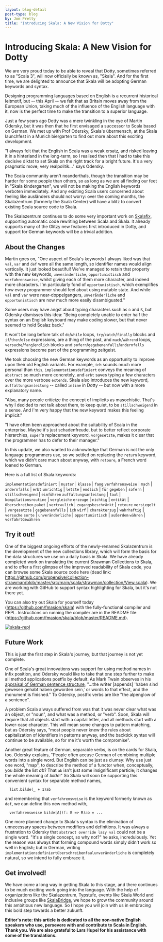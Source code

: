 ```yaml
---
layout: blog-detail
post-type: blog
by: Jon Pretty
title: "Introducing Skala: A New Vision for Dotty"
---
```


# Introducing Skala: A New Vision for Dotty

We are very proud today to be able to reveal that Dotty, sometimes referred to
as "Scala 3", will now officially be known as, "Skala". And for the first time,
we are delighted to announce that Skala will be adopting German keywords and
syntax.

Designing programming languages based on English is a recurrent historical
leitmotif, but -- this April -- we felt that as Britain moves away from the
European Union, taking much of the influence of the English language with it,
now is the perfect time to make the transition to a superior language.

Just a few years ago Dotty was a mere twinkling in the eye of Martin Odersky,
but it was then that he first envisaged a successor to Scala based on German.
We met up with Prof Odersky, Skala's übermensch, at the Skala launchfest in a
Munich biergarten to find out more about this exciting development.

"I always felt that the English in Scala was a weak ersatz, and risked leaving
it in a hinterland in the long-term, so I realised then that I had to take this
decisive diktat to set Skala on the right track for a bright future. It's a
very pragmatic move; very realpolitik..." says Odersky.

The Scala community aren't neanderthals, though the transition may be harder
for some people than others, so as long as we are all finding our feet in
"Skala kindergarten", we will not be making the English keywords verboten
immediately.  And any existing Scala users concerned about feeling like
ausländers should not worry: over the coming months, the Skalazentrum
(formerly the Scala Center) will have a blitz to convert existing Scala
source code to Skala.

The Skalazentrum continues to do some very important work on
[Skalafix](https://github.com/scalacenter/scalafix), supporting automatic code
rewriting between Scala and Skala. It already supports many of the Glitzy new
features first introduced in Dotty, and support for German keywords will be a
trivial addition.

## About the Changes

Martin goes on, "One aspect of Scala's keywords I always liked was that `val`,
`var` and `def` were all the same length, so identifier names would align
vertically. It just looked beautiful! We've managed to retain that property
with the new keywords, `unveränderliche`, `opportunistisch` and
`verfahrensweise`, whilst giving each of them more character, and indeed more
characters.  I'm particularly fond of `opportunistisch`, which exemplifies how
every programmer should feel about using mutable state.  And while `val` and
`var` were near-doppelgangers, `unveränderliche` and `opportunistisch` are now
much more easily disambiguated."

Some users may have angst about typing characters such as `ü` and `ß`, but
Odersky dismisses this idea: "Being completely unable to enter half the syntax
on an English keyboard may make coding slower, but that never seemed to hold
Scalaz back."

It won't be long before talk of `do`/`while` loops, `try`/`catch`/`finally`
blocks and `if`/`then`/`else` expressions, are a thing of the past, and
`mach`/`während` loops, `versuche`/`fang`/`endlich` blocks and
`sofern`/`gegebenenfalls`/`andernfalls` expressions become part of the
programming zeitgeist.

We took choosing the new German keywords as an opportunity to improve upon
their old English variants. For example, `ich` sounds much more personal than
`this`, `implementationsdefiniert` conveys the meaning of `abstract` so much
more concretely, and `erbt` saves typing a few characters over the more verbose
`extends`. Skala also introduces the new keyword, `auffaltungsanleitung` --
called `inline` in Dotty -- but now with a more explanatory name.

"Also, many people criticize the concept of implicits as masochistic. That's
why I decided to not talk about them, to keep quiet, to be `stillschweigend` in
a sense. And I'm very happy that the new keyword makes this feeling implicit."

"I have often been approached about the suitability of Scala in the enterprise.
Maybe it's just schadenfreude, but to better reflect corporate hierarchies,
`super`'s replacement keyword, `vorgesetzte`, makes it clear that the
programmer has to defer to their manager."

In this update, we also wanted to acknowledge that German is not the only
language programmers use, so we settled on replacing the `return` keyword,
which we didn't care much about anyway, with `retoure`, a French word loaned to
German.

Here is a full list of Skala keywords:

`implementationsdefiniert` | `muster` | `klasse` | `fang`
`verfahrensweise` | `mach` | `andernfalls` | `erbt`
`unrichtig` | `letzte` | `endlich` | `für`
`gegeben` | `sofern` | `stillschweigend` | `einführen`
`auffaltungsanleitung` | `faul` | `kompilationsroutine` | `vergleiche`
`erzeuge` | `nichtig` | `entität` | `überschreiben`
`paket` | `vertraulich` | `zugangsbeschränkt` | `retoure`
`versiegelt` | `vorgesetzte` | `gegebenenfalls` | `ich`
`wirf` | `charakterzug` | `wahrhaftig` | `versuche`
`sorte` | `unveränderliche` | `opportunistisch` | `außerdem`
`währen` | `vorfahrtGewähren`


## Try it out!

One of the biggest ongoing efforts of the newly-renamed Skalazentrum is the
development of the new collections library, which will form the basis for the
data structures we use on a daily basis in Skala. We have already completed
work on translating the current Strawman Collections to Skala, and to offer a
first glimpse of the improved readability of Skala code, you can browse some
Skala source code
here (dead link: https://github.com/propensive/collection-strawman/blob/master/src/main/scala/strawman/collection/View.scala).
We are working with GitHub to support syntax highlighting for Skala, but it's
not there yet.

You can also try out Skala for yourself
today (https://github.com/fmasion/skala) with the fully-functional compiler
and REPL. Instructions on running the compiler are in the README
file (https://github.com/fmasion/skala/blob/master/README.md).

[![skala-repl](/resources/img/skala-repl.png)](/resources/img/skala-repl.png)

## Future Work

This is just the first step in Skala's journey, but that journey is not yet
complete.

One of Scala's great innovations was support for using method names in infix
position, and Odersky would like to take that one step further to make all
method applications postfix by default. As Mark Twain observes in his [appraisal
of German sentence structure](https://en.wikipedia.org/wiki/The_Awful_German_Language), "...the writer
[appends] 'haben sind gewesen gehabt haben geworden sein,' or words to that
effect, and the monument is finished." To Odersky, postfix verbs are like "the
alpenglow of a sentence".

A problem Scala always suffered from was that it was never clear what was an
object, or "noun", and what was a method, or "verb". Soon, Skala will require
that all objects start with a capital letter, and all methods start with a
lower-case character. This will mean some changes to pattern matching, but as
Odersky says, "most people never knew the rules about capitalization of
identifiers in patterns anyway, and the backtick syntax will continue to be
available, so for me it's worth the compromise".

Another great feature of German, separable verbs, is on the cards for Skala,
too.  Odersky explains, "People often accuse German of combining multiple words
into a single word. But English can be just as clumsy: Why use just one word,
"map", to describe the method of a functor when, conceptually, you *bilde* the list
*ab*? That `ab` isn't just some insignificant particle; it changes the whole
meaning of *bilde*!" So Skala will soon be supporting this convenient syntax
for separable method names,

```
  list.bilde(_ + 1)ab
```

and remembering that `verfahrensweise` is the keyword formerly known as `def`, we
can define this new method with,

```
  verfahrensweise bilde[A](f: E => R)ab = ...
```

One more planned change to Skala's syntax is the elimination of unnecessary
spaces between modifiers and definitions. It was always a frustration to
Odersky that `abstract override lazy val` could not be a single word.  "It's a
single concept, so why not?" he asks, incredulously. Yet the reason was always
that forming compound words simply didn't work so well in English; but in
German, writing `implementationsdefiniertüberschreibenfaulunveränderliche` is
completely natural, so we intend to fully embrace it.

## Get involved!

We have come a long way in getting Skala
to this stage, and there continues to be much exciting work going into the
language. With the help of organizations like the
[Skalazentrum](https://scala.epfl.ch/), [Typstufe](https://typelevel.org),
events like [Skala World](https://scala.world/) and inclusive groups like
[SkalaBridge](https://www.scalabridge.org/), we hope to grow the community
around this ambitious new language. So I hope you will join with us in
embracing this bold step towards a better zukunft.

**Editor's note: this article is dedicated to all the non-native English
speakers who use, persevere with and contribute to Scala in English. Thank you.
We are also grateful to Lars Hupel for his assistance with some of the
translations.**

